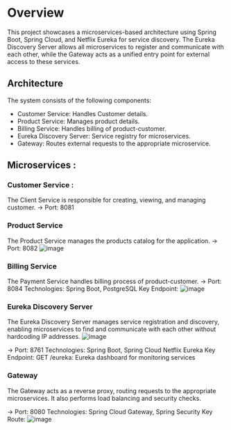 # Overview
This project showcases a microservices-based architecture using Spring Boot, Spring Cloud, and Netflix Eureka for service discovery. The Eureka Discovery Server allows all microservices to register and communicate with each other, while the Gateway acts as a unified entry point for external access to these services.

## Architecture

The system consists of the following components:
* Customer Service: Handles Customer details.
* Product Service: Manages product details.
* Billing Service: Handles billing of product-customer.
* Eureka Discovery Server: Service registry for microservices.
* Gateway: Routes external requests to the appropriate microservice.
  
## Microservices :
  
### Customer Service :
The Client Service is responsible for creating, viewing, and managing customer.
-> Port: 8081

### Product Service
The Product Service manages the products catalog for the application.
-> Port: 8082
![image](https://github.com/user-attachments/assets/e7442be7-45bc-401c-add1-38fe4b03d38c)

### Billing Service
The Payment Service handles billing process of product-customer.
-> Port: 8084
Technologies: Spring Boot, PostgreSQL
Key Endpoint:
![image](https://github.com/user-attachments/assets/a5eff13c-a004-4521-b1fd-595bbfcdc2bd)


### Eureka Discovery Server
The Eureka Discovery Server manages service registration and discovery, enabling microservices to find and communicate with each other without hardcoding IP addresses.
![image](https://github.com/user-attachments/assets/a91abcd5-0bc0-49a8-bc2a-29d311ec2e1b)

-> Port: 8761
Technologies: Spring Boot, Spring Cloud Netflix Eureka
Key Endpoint:
GET /eureka: Eureka dashboard for monitoring services

### Gateway
The Gateway acts as a reverse proxy, routing requests to the appropriate microservices. It also performs load balancing and security checks.

-> Port: 8080
Technologies: Spring Cloud Gateway, Spring Security
Key Route:
![image](https://github.com/user-attachments/assets/fb0dbd3a-d0a8-4788-9b6f-4e936114be9d)
